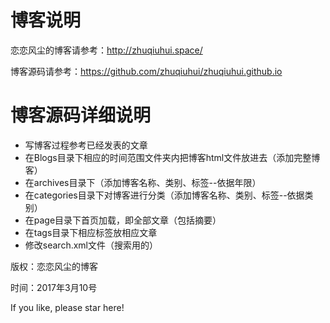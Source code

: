 
 # 博客说明

恋恋风尘的博客请参考：http://zhuqiuhui.space/

博客源码请参考：https://github.com/zhuqiuhui/zhuqiuhui.github.io

# 博客源码详细说明
* 写博客过程参考已经发表的文章
* 在Blogs目录下相应的时间范围文件夹内把博客html文件放进去（添加完整博客）
* 在archives目录下（添加博客名称、类别、标签--依据年限）
* 在categories目录下对博客进行分类（添加博客名称、类别、标签--依据类别）
* 在page目录下首页加载，即全部文章（包括摘要）
* 在tags目录下相应标签放相应文章
* 修改search.xml文件（搜索用的）


版权：恋恋风尘的博客

时间：2017年3月10号

If you like, please star here!
